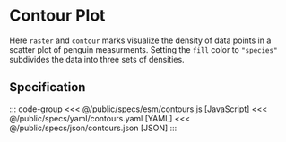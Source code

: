 <script setup>
  import { coordinator } from '@uwdata/vgplot';
  coordinator().clear();
</script>

# Contour Plot

Here `raster` and `contour` marks visualize the density of data points in a scatter plot of penguin measurments. Setting the `fill` color to `"species"` subdivides the data into three sets of densities.

<Example spec="/specs/yaml/contours.yaml" />

## Specification

::: code-group
<<< @/public/specs/esm/contours.js [JavaScript]
<<< @/public/specs/yaml/contours.yaml [YAML]
<<< @/public/specs/json/contours.json [JSON]
:::
